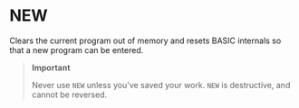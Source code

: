 # NEW

Clears the current program out of memory and resets BASIC internals so that a new program can be entered.

> **Important**
>
> Never use `NEW` unless you've saved your work. `NEW` is destructive, and cannot be reversed.